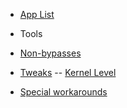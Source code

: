 - [App List](README.md)

- Tools
 - [Non-bypasses](tools/non-bypasses.md)
 - [Tweaks](tools/tweaks.md)
 --  [Kernel Level](tools/kernel-level.md)
- [Special workarounds](special-workarounds.md)
